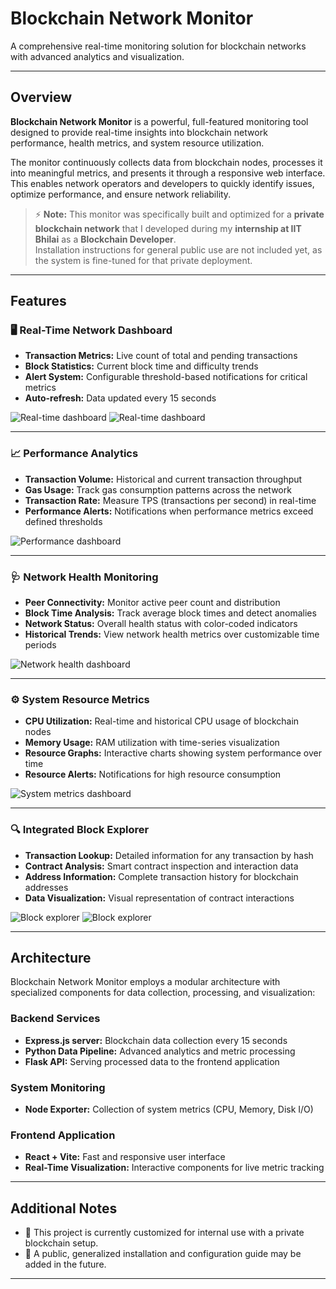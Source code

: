 # Blockchain Network Monitor

A comprehensive real-time monitoring solution for blockchain networks with advanced analytics and visualization.

---

## Overview

**Blockchain Network Monitor** is a powerful, full-featured monitoring tool designed to provide real-time insights into blockchain network performance, health metrics, and system resource utilization.

The monitor continuously collects data from blockchain nodes, processes it into meaningful metrics, and presents it through a responsive web interface. This enables network operators and developers to quickly identify issues, optimize performance, and ensure network reliability.

> ⚡ **Note:** This monitor was specifically built and optimized for a **private blockchain network** that I developed during my **internship at IIT Bhilai** as a **Blockchain Developer**.  
> Installation instructions for general public use are not included yet, as the system is fine-tuned for that private deployment.

---

## Features

### 🖥 Real-Time Network Dashboard
- **Transaction Metrics:** Live count of total and pending transactions
- **Block Statistics:** Current block time and difficulty trends
- **Alert System:** Configurable threshold-based notifications for critical metrics
- **Auto-refresh:** Data updated every 15 seconds

![Real-time dashboard](images/Screenshot%20From%202025-04-10%2022-49-56.png)
![Real-time dashboard](images/Screenshot%20From%202025-04-10%2022-49-15.png)

---

### 📈 Performance Analytics
- **Transaction Volume:** Historical and current transaction throughput
- **Gas Usage:** Track gas consumption patterns across the network
- **Transaction Rate:** Measure TPS (transactions per second) in real-time
- **Performance Alerts:** Notifications when performance metrics exceed defined thresholds

![Performance dashboard](images/Screenshot%20From%202025-04-10%2022-48-46.png)

---

### 🩺 Network Health Monitoring
- **Peer Connectivity:** Monitor active peer count and distribution
- **Block Time Analysis:** Track average block times and detect anomalies
- **Network Status:** Overall health status with color-coded indicators
- **Historical Trends:** View network health metrics over customizable time periods

![Network health dashboard](images/Screenshot%20From%202025-04-10%2022-48-22.png)

---

### ⚙️ System Resource Metrics
- **CPU Utilization:** Real-time and historical CPU usage of blockchain nodes
- **Memory Usage:** RAM utilization with time-series visualization
- **Resource Graphs:** Interactive charts showing system performance over time
- **Resource Alerts:** Notifications for high resource consumption

![System metrics dashboard](images/Screenshot%20From%202025-04-10%2022-48-07.png)

---

### 🔍 Integrated Block Explorer
- **Transaction Lookup:** Detailed information for any transaction by hash
- **Contract Analysis:** Smart contract inspection and interaction data
- **Address Information:** Complete transaction history for blockchain addresses
- **Data Visualization:** Visual representation of contract interactions

![Block explorer ](images/Screenshot%20From%202025-04-10%2022-46-18.png)
![Block explorer ](images/Screenshot%20From%202025-04-10%2022-46-18.png)

---

## Architecture

Blockchain Network Monitor employs a modular architecture with specialized components for data collection, processing, and visualization:

### Backend Services
- **Express.js server:** Blockchain data collection every 15 seconds
- **Python Data Pipeline:** Advanced analytics and metric processing
- **Flask API:** Serving processed data to the frontend application

### System Monitoring
- **Node Exporter:** Collection of system metrics (CPU, Memory, Disk I/O)

### Frontend Application
- **React + Vite:** Fast and responsive user interface
- **Real-Time Visualization:** Interactive components for live metric tracking

---

## Additional Notes

- 🔨 This project is currently customized for internal use with a private blockchain setup.
- 📢 A public, generalized installation and configuration guide may be added in the future.

---


